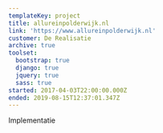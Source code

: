 ```yaml
---
templateKey: project
title: allureinpolderwijk.nl
link: 'https://www.allureinpolderwijk.nl'
customer: De Realisatie
archive: true
toolset:
  bootstrap: true
  django: true
  jquery: true
  sass: true
started: 2017-04-03T22:00:00.000Z
ended: 2019-08-15T12:37:01.347Z
---
```

Implementatie
